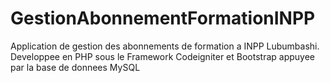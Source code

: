 # GestionAbonnementFormationINPP
Application de gestion des abonnements de formation a INPP Lubumbashi. Developpee en PHP sous le Framework Codeigniter et Bootstrap appuyee par la base de donnees MySQL 
